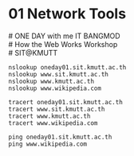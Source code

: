 # 01 Network Tools
\# ONE DAY with me IT BANGMOD  
\# How the Web Works Workshop  
\# SIT@KMUTT

`nslookup oneday01.sit.kmutt.ac.th`  
`nslookup www.sit.kmutt.ac.th`  
`nslookup www.kmutt.ac.th`  
`nslookup www.wikipedia.com`

`tracert oneday01.sit.kmutt.ac.th`  
`tracert www.sit.kmutt.ac.th`  
`tracert www.kmutt.ac.th`  
`tracert www.wikipedia.com`

`ping oneday01.sit.kmutt.ac.th`  
`ping www.wikipedia.com`  

